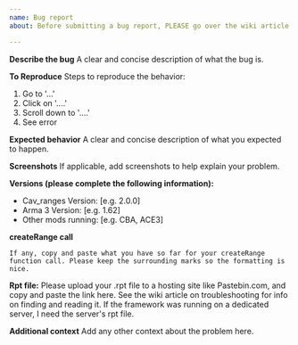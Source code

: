 ```yaml
---
name: Bug report
about: Before submitting a bug report, PLEASE go over the wiki article on troubleshooting.

---
```


**Describe the bug**
A clear and concise description of what the bug is.

**To Reproduce**
Steps to reproduce the behavior:
1. Go to '...'
2. Click on '....'
3. Scroll down to '....'
4. See error

**Expected behavior**
A clear and concise description of what you expected to happen.

**Screenshots**
If applicable, add screenshots to help explain your problem.

**Versions (please complete the following information):**
 - Cav_ranges Version: [e.g. 2.0.0]
 - Arma 3 Version: [e.g. 1.62]
 - Other mods running: [e.g. CBA, ACE3]

**createRange call**
```sqf
If any, copy and paste what you have so far for your createRange function call. Please keep the surrounding marks so the formatting is nice.
```

**Rpt file:**
Please upload your .rpt file to a hosting site like Pastebin.com, and copy and paste the link here.
See the wiki article on troubleshooting for info on finding and reading it.
If the framework was running on a dedicated server, I need the server's rpt file.

**Additional context**
Add any other context about the problem here.
